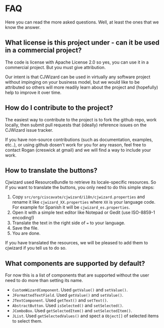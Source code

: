 # FAQ #

Here you can read the more asked questions. Well, at least the ones
that we know the answer.

## What license is this project under - can it be used in a commercial project? ##

The code is license with Apache License 2.0 so yes, you can use it in
a commercial project. But you must give attribution.

Our intent is that CJWizard can be used in virtually any software
project without impinging on your business model, but we would like to
be attributed so others will more readily learn about the project and
(hopefully) help to improve it over time.

## How do I contribute to the project? ##

The easiest way to contribute to the project is to fork the github
repo, work locally, then submit pull requests that (ideally) reference
issues on the CJWizard issue tracker.

If you have non-source contributions (such as documentation, examples,
etc..), or using github dosen't work for you for any reason, feel free
to contact Rogan (creswick at gmail) and we will find a way to include
your work.

## How to translate the buttons? ##

Cjwizard used ResourceBundle to retrieve its locale-specific resources.
So if you want to translate the buttons, you only need to do this simple
steps:

1. Copy `src/org/ciscavate/cjwizard/i18n/cjwizard.properties` and rename
it like `cjwizard_XX.properties` where `XX` is your language code. For example
for Spanish it will be `cjwizard_es.properties`.
2. Open it with a simple text editor like Notepad or Gedit (use ISO-8859-1 encoding!) 
3. Translate the text in the right side of `=` to your language.
4. Save the file.
5. You are done.

If you have translated the resources, we will be pleased to add them to cjwizard
if you tell us to do so.

## What components are supported by default? ##

For now this is a list of components that are supported without the user need to
do more than setting its name.

* `CustomWizardComponent`. Used `getValue()` and `setValue()`.
* `JFormattedTextField`. Used `getValue()` and `setValue()`.
* `JTextComponent`. Used `getText()` and `setText()`.
* `AbstractButton`. Used `isSelected()` and `setSelected()`.
* `JComboBox`. Used `getSelectedItem()` and `setSelectedItem()`.
* `JList`. Used `getSelectedValues()` and spect a `Object[]` of selected items to select them.
